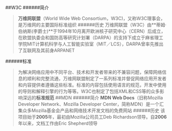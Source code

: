 ##W3C
######简介
>**万维网联盟**（World Wide Web Consortium，W3C)，又称W3C理事会，是万维网的主要国际标准组织
######历史
>万维网联盟（W3C）由**蒂姆·伯纳斯(李爵士)**于1994年10月离开欧洲核子研究中心（CERN）后成立，在欧盟执委会和国防高等研究计划署（DARPA）的支持下成立于麻省理工学院MIT计算机科学与人工智能实验室（MIT／LCS），DARPA曾率先推出了互联网及其前身ARPANET

######标准
>为解决网络应用中不同平台、技术和开发者带来的不兼容问题，保障网络信息的顺利和完整流通，万维网联盟制定了一系列标准并督促网络应用开发者和内容提供者遵循这些标准。标准的内容包括使用语言的规范，开发中使用的导则和解释引擎的行为等等。W3C也制定了包括XML和CSS等的众多影响深远的**标准规范**
##MDN
######简介
>**MDN Web Docs**（旧称Mozilla Developer Network、Mozilla Developer Center，简称MDN）是一个汇集众多Mozilla基金会产品和网络技术开发文档的免费网站
######历史
>该项目始于**2005**年，最初由Mozilla公司员工Deb Richardson领导。自**2006**年以来，文档工作由Eric Shepherd领导
